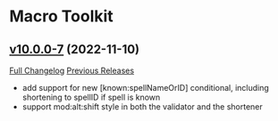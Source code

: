 # Macro Toolkit

## [v10.0.0-7](https://github.com/Numynum/MacroToolkit/tree/v10.0.0-7) (2022-11-10)
[Full Changelog](https://github.com/Numynum/MacroToolkit/compare/v10.0.0-6...v10.0.0-7) [Previous Releases](https://github.com/Numynum/MacroToolkit/releases)

- add support for new [known:spellNameOrID] conditional, including shortening to spellID if spell is known  
- support mod:alt:shift style in both the validator and the shortener  
